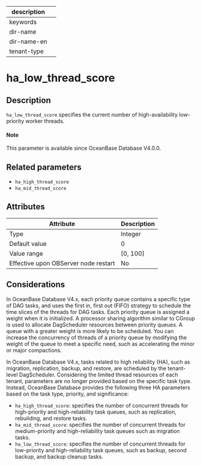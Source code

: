 |description||
|---|---|
|keywords||
|dir-name||
|dir-name-en||
|tenant-type||

# ha_low_thread_score

## Description

`ha_low_thread_score` specifies the current number of high-availability low-priority worker threads.

<main id="notice" type='explain'>
  <h4>Note</h4>
  <p>This parameter is available since OceanBase Database V4.0.0. </p>
</main>

## Related parameters

* `ha_high_thread_score`
* `ha_mid_thread_score`

## Attributes

| **Attribute** | **Description** |
| --- | --- |
| Type | Integer |
| Default value | 0 |
| Value range | [0, 100] |
| Effective upon OBServer node restart | No |

## Considerations

In OceanBase Database V4.x, each priority queue contains a specific type of DAG tasks, and uses the first in, first out (FIFO) strategy to schedule the time slices of the threads for DAG tasks. Each priority queue is assigned a weight when it is initialized. A processor sharing algorithm similar to CGroup is used to allocate DagScheduler resources between priority queues. A queue with a greater weight is more likely to be scheduled. You can increase the concurrency of threads of a priority queue by modifying the weight of the queue to meet a specific need, such as accelerating the minor or major compactions.

In OceanBase Database V4.x, tasks related to high reliability (HA), such as migration, replication, backup, and restore, are scheduled by the tenant-level DagScheduler. Considering the limited thread resources of each tenant, parameters are no longer provided based on the specific task type. Instead, OceanBase Database provides the following three HA parameters based on the task type, priority, and significance:

* `ha_high_thread_score`: specifies the number of concurrent threads for high-priority and high-reliability task queues, such as replication, rebuilding, and restore tasks.
* `ha_mid_thread_score`: specifies the number of concurrent threads for medium-priority and high-reliability task queues such as migration tasks.
* `ha_low_thread_score`: specifies the number of concurrent threads for low-priority and high-reliability task queues, such as backup, second backup, and backup cleanup tasks.
